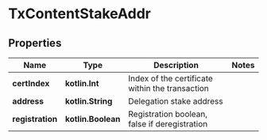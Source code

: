 
# TxContentStakeAddr

## Properties
Name | Type | Description | Notes
------------ | ------------- | ------------- | -------------
**certIndex** | **kotlin.Int** | Index of the certificate within the transaction | 
**address** | **kotlin.String** | Delegation stake address | 
**registration** | **kotlin.Boolean** | Registration boolean, false if deregistration | 




